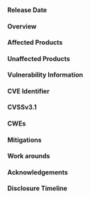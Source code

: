 ### <!--\[PROBLEM TYPE\] in \[PRODUCT/VERSION\] causes \[IMPACT\] when \[ATTACK\]  -->
#### Release Date
<!-- date the advisory was made public: YYYY-MM-DD --> 
#### Overview
<!-- useful description of the bug -->
#### Affected Products
<!-- list the affected product and version numbers -->
#### Unaffected Products
<!-- for avoidance of doubt, list unaffected product and version numbers -->
#### Vulnerability Information
#### CVE Identifier
<!-- CVE id when available -->
#### CVSSv3.1
<!-- CVSSv3.1 score and vector -->
#### CWEs
<!-- common weakness enumeration -->
#### Mitigations
<!-- list any mitgating factors -->
#### Work arounds
<!-- list any workarounds -->
#### Acknowledgements
<!-- credit reporters and collaborators -->
#### Disclosure Timeline
<!-- timeline of disclosure in reverse chronological order -->
<!-- e.g. -->
<!-- 2021-11-01: public advisory released -->
